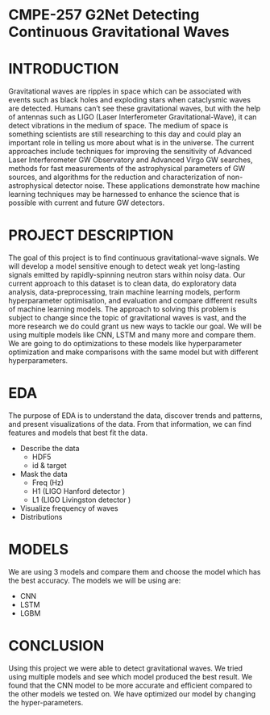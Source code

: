 # CMPE-257 G2Net Detecting Continuous Gravitational Waves

# INTRODUCTION
Gravitational waves are ripples in space which can be associated with events such as black holes and exploding stars when cataclysmic waves are detected. Humans can’t see these gravitational waves, but with the help of antennas such as LIGO (Laser Interferometer Gravitational-Wave), it can detect vibrations in the medium of space. The medium of space is something scientists are still researching to this day and could play an important role in telling us more about what is in the universe. 
The current approaches include techniques for improving the sensitivity of Advanced Laser Interferometer GW Observatory and Advanced Virgo GW searches, methods for fast measurements of the astrophysical parameters of GW sources, and algorithms for the reduction and characterization of non-astrophysical detector noise. These applications demonstrate how machine learning techniques may be harnessed to enhance the science that is possible with current and future GW detectors.

# PROJECT DESCRIPTION
The goal of this project is to find continuous gravitational-wave signals. We will develop a model sensitive enough to detect weak yet long-lasting signals emitted by rapidly-spinning neutron stars within noisy data. Our current approach to this dataset is to clean data, do exploratory data analysis, data-preprocessing, train machine learning models, perform hyperparameter optimisation, and evaluation and compare different results of machine learning models. The approach to solving this problem is subject to change since the topic of gravitational waves is vast, and the more research we do could grant us new ways to tackle our goal.
We will be using multiple models like CNN, LSTM and many more and compare them.
We are going to do optimizations to these models like hyperparameter optimization and make comparisons with the same model but with different hyperparameters.

# EDA
The purpose of EDA is to understand the data, discover trends and patterns, and present visualizations of the data. From that information, we can find features and models that best fit the data.
- Describe the data
  - HDF5
  - id & target
- Mask the data 
  - Freq (Hz)
  - H1 (LIGO Hanford detector )
  - L1 (LIGO Livingston detector )
- Visualize frequency of waves
- Distributions

# MODELS
We are using 3 models and compare them and choose the model which has the best accuracy.
The models we will be using are:
- CNN
- LSTM
- LGBM 

# CONCLUSION
Using this project we were able to detect gravitational waves. We tried using multiple models and see which model produced the best result.
We found that the CNN model to be more accurate and efficient compared to the other models we tested on. 
We have optimized our model by changing the hyper-parameters.
